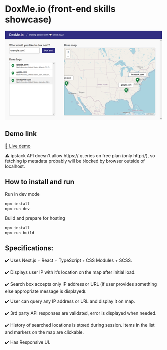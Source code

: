 # DoxMe.io (front-end skills showcase)

![ui_demo](https://raw.githubusercontent.com/aronmandrella/dox-me-io/master/ui_demo_1.PNG)

## Demo link

[🔗 Live demo](https://aronmandrella.github.io/dox-me-io/)

⚠️ ipstack API doesn't allow https:// queries on free plan (only http://), so fetching ip metadata probably will be blocked by browser outside of localhost.

## How to install and run

Run in dev mode

```
npm install
npm run dev
```

Build and prepare for hosting

```
npm install
npm run build
```

## Specifications:

✔️ Uses Next.js + React + TypeScript + CSS Modules + SCSS.

✔️ Displays user IP with it’s location on the map after initial load.

✔️ Search box accepts only IP address or URL (if user provides something else appropriate message is displayed).

✔️ User can query any IP address or URL and display it on map.

✔️ 3rd party API responses are validated, error is displayed when needed.

✔️ History of searched locations is stored during session. Items in the list and markers on the map are clickable.

✔️ Has Responsive UI.
